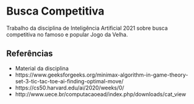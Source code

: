 # Busca Competitiva
Trabalho da disciplina de Inteligência Artificial 2021 sobre busca competitiva no famoso e popular Jogo da Velha.

## Referências
<ul>
  <li>Material da disciplina </li>
  <li>https://www.geeksforgeeks.org/minimax-algorithm-in-game-theory-set-3-tic-tac-toe-ai-finding-optimal-move/</li>
  <li>https://cs50.harvard.edu/ai/2020/weeks/0/ </li>
  <li>http://www.uece.br/computacaoead/index.php/downloads/cat_view </li>
</ul>
